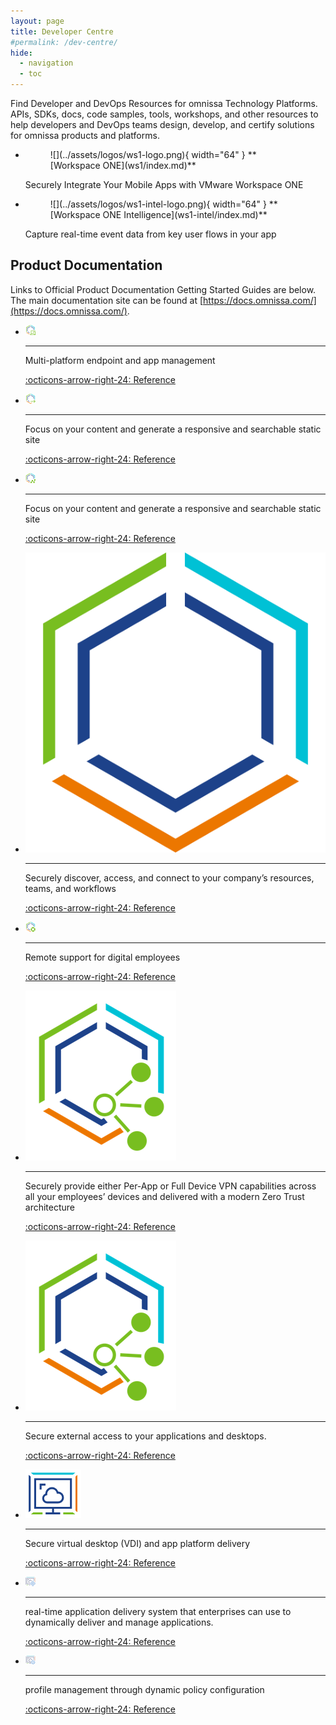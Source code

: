 ```yaml
---
layout: page
title: Developer Centre
#permalink: /dev-centre/
hide:
  - navigation
  - toc
---
```


Find Developer and DevOps Resources for omnissa Technology Platforms. APIs, SDKs, docs, code samples, tools, workshops, and other resources to help developers and DevOps teams design, develop, and certify solutions for omnissa products and platforms.

<div class="grid cards" markdown>

- <figure markdown="span">
    ![](../assets/logos/ws1-logo.png){ width="64" }
    <caption>**[Workspace ONE](ws1/index.md)**</caption>
    </figure>
  
    Securely Integrate Your Mobile Apps with VMware Workspace ONE

- <figure markdown="span">
    ![](../assets/logos/ws1-intel-logo.png){ width="64" }
    <caption>**[Workspace ONE Intelligence](ws1-intel/index.md)**</caption>
    </figure>
  
    Capture real-time event data from key user flows in your app



## Product Documentation

Links to Official Product Documentation Getting Started Guides are below. The main documentation site can be found at [https://docs.omnissa.com/](https://docs.omnissa.com/).

<div class="grid cards" markdown>

- ![](../assets/logos/ws1-uem-logo-16.png)

    ---

    Multi-platform endpoint and app management

    [:octicons-arrow-right-24: Reference](https://docs.omnissa.com/category/workspaceone_uem_getting_started)
- ![](../assets/logos/ws1-access-logo-16.png)

    ---

    Focus on your content and generate a responsive and searchable static site

    [:octicons-arrow-right-24: Reference](https://docs.omnissa.com/category/Workspace_ONE_Access_Cloud)

- ![](../assets/logos/ws1-intel-logo-16.png)

    ---

    Focus on your content and generate a responsive and searchable static site

    [:octicons-arrow-right-24: Reference](https://docs.omnissa.com/bundle/WS1Intelligence/page/IntelMainIntro.html)

- ![](../assets/logos/ws1-logo.png)

    ---

    Securely discover, access, and connect to your company’s resources, teams, and workflows

    [:octicons-arrow-right-24: Reference](https://docs.omnissa.com/bundle/workspace-one-hub-services/page/SettingUpHubServicestoSupportWorkspaceONEIntelligentHub.html)

- ![](../assets/logos/ws1-assist-logo-16.png)

    ---

    Remote support for digital employees

    [:octicons-arrow-right-24: Reference](https://docs.omnissa.com/bundle/Workspace-ONE-AssistV24.03/page/WorkspaceONEAssist.html)

- ![](../assets/logos/uag-logo-16.png)

    ---

    Securely provide either Per-App or Full Device VPN capabilities across all your employees’ devices and delivered with a modern Zero Trust architecture

    [:octicons-arrow-right-24: Reference](https://docs.omnissa.com/bundle/Workspace_ONE_TunnelVSaas/page/TunnelOverview.html)

- ![](../assets/logos/uag-logo-16.png)

    ---

    Secure external access to your applications and desktops.

    [:octicons-arrow-right-24: Reference](https://docs.omnissa.com/bundle/UnifiedAccessGatewayDeployandConfigureV2312/page/Deployingandconfiguring.html)

- ![](../assets/logos/horizon-logo.png)

    ---

    Secure virtual desktop (VDI) and app platform delivery

    [:octicons-arrow-right-24: Reference](https://docs.omnissa.com/category/Horizon_8)

- ![](../assets/logos/app-volumes-logo-16.png)

    ---

    real-time application delivery system that enterprises can use to dynamically deliver and manage applications.

    [:octicons-arrow-right-24: Reference](https://docs.omnissa.com/bundle/AppVolumesInstallGuideV2312/page/AboutThisBook.html)

- ![](../assets/logos/dem-logo-16.png)

    ---

    profile management through dynamic policy configuration

    [:octicons-arrow-right-24: Reference](https://docs.omnissa.com/bundle/DEMInstallConfigGuideV2312/page/AboutInstallingandConfiguringDynamicEnvironmentManager.html)

</div>
